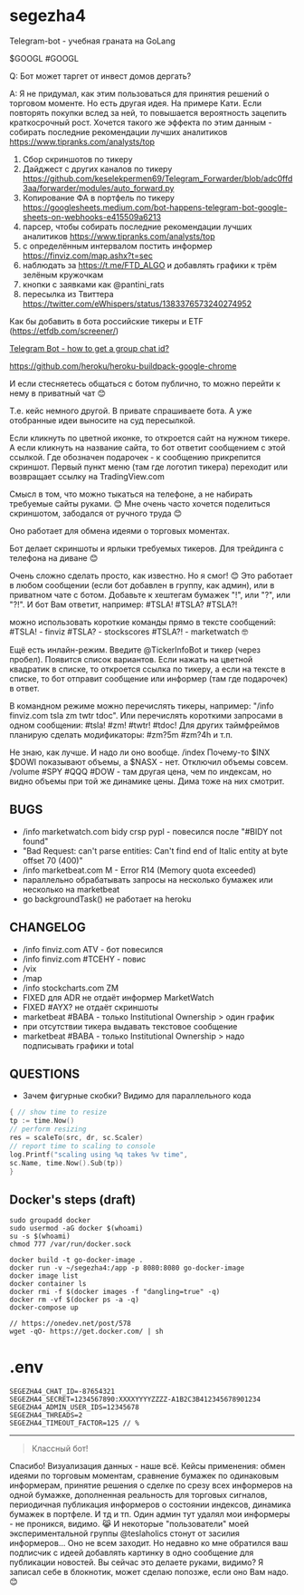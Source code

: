 # segezha4

Telegram-bot - учебная граната на GoLang

$GOOGL #GOOGL

Q: Бот может таргет от инвест домов дергать?

A: Я не придумал, как этим пользоваться для принятия решений о торговом моменте. Но есть другая идея. На примере Кати. Если повторять покупки вслед за ней, то повышается вероятность зацепить краткосрочный рост. Хочется такого же эффекта по этим данным - собирать последние рекомендации лучших аналитиков https://www.tipranks.com/analysts/top

1. Сбор скриншотов по тикеру
2. Дайджест с других каналов по тикеру https://github.com/keselekpermen69/Telegram_Forwarder/blob/adc0ffd3aa/forwarder/modules/auto_forward.py
3. Копирование ФА в портфель по тикеру https://googlesheets.medium.com/bot-happens-telegram-bot-google-sheets-on-webhooks-e415509a6213
4. парсер, чтобы собирать последние рекомендации лучших аналитиков https://www.tipranks.com/analysts/top
5. с определённым интервалом постить информер https://finviz.com/map.ashx?t=sec
6. наблюдать за https://t.me/FTD_ALGO и добавлять графики к трём зелёным кружочкам
7. кнопки с заявками как @pantini_rats
8. пересылка из Твиттера https://twitter.com/eWhispers/status/1383376573240274952

Как бы добавить в бота российские тикеры и ETF (https://etfdb.com/screener/)

[Telegram Bot - how to get a group chat id?](https://stackoverflow.com/questions/32423837/telegram-bot-how-to-get-a-group-chat-id)

https://github.com/heroku/heroku-buildpack-google-chrome

И если стесняетесь общаться с ботом публично, то можно перейти к нему в приватный чат 😊

Т.е. кейс немного другой. В привате спрашиваете бота. А уже отобранные идеи выносите на суд пересылкой.

Если кликнуть по цветной иконке, то откроется сайт на нужном тикере. А если кликнуть на название сайта, то бот ответит сообщением с этой ссылкой. Где обозначен подарочек - к сообщению прикрепится скриншот.
Первый пункт меню (там где логотип тикера) переходит или возвращает ссылку на TradingView.com

Смысл в том, что можно тыкаться на телефоне, а не набирать требуемые сайты руками. 😊
Мне очень часто хочется поделиться скриншотом, забодался от ручного труда 😊

Оно работает для обмена идеями о торговых моментах.

Бот делает скриншоты и ярлыки требуемых тикеров. Для трейдинга с телефона на диване 😊

Очень сложно сделать просто, как известно. Но я смог! 😊 Это работает в любом сообщении (если бот добавлен в группу, как админ), или в приватном чате с ботом. Добавьте к хештегам бумажек "!", или "?", или "?!". И бот Вам ответит, например: #TSLA! #TSLA? #TSLA?!

можно использовать короткие команды прямо в тексте сообщений: #TSLA! - finviz #TSLA? - stockscores #TSLA?! - marketwatch 🤓

Ещё есть инлайн-режим. Введите @TickerInfoBot и тикер (через пробел). Появится список вариантов. Если нажать на цветной квадратик в списке, то откроется ссылка по тикеру, а если на тексте в списке, то бот отправит сообщение или информер (там где подарочек) в ответ.

В командном режиме можно перечислять тикеры, например: "/info finviz.com tsla zm twtr tdoc". Или перечислять короткими запросами в одном сообщении: #tsla! #zm! #twtr! #tdoc! Для других таймфреймов планирую сделать модификаторы: #zm?5m #zm?4h и т.п.

Не знаю, как лучше. И надо ли оно вообще.
/index Почему-то $INX $DOWI показывают объемы, а $NASX - нет. Отключил объемы совсем.
/volume \#SPY \#QQQ \#DOW - там другая цена, чем по индексам, но видно объемы при той же динамике цены. Дима тоже на них смотрит.

## BUGS

- /info marketwatch.com bidy crsp pypl - повесился после "#BIDY not found"
- "Bad Request: can't parse entities: Can't find end of Italic entity at byte offset 70 (400)"
- /info marketbeat.com M - Error R14 (Memory quota exceeded)
- параллельно обрабатывать запросы на несколько бумажек или несколько на marketbeat
- go backgroundTask() не работает на heroku

## CHANGELOG

- /info finviz.com ATV - бот повесился
- /info finviz.com #TCEHY - повис
- /vix
- /map
- /info stockcharts.com ZM
- FIXED для ADR не отдаёт информер MarketWatch
- FIXED \#AYX? не отдаёт скриншоты
- marketbeat #BABA - только Institutional Ownership > один график
- при отсутствии тикера выдавать текстовое сообщение
- marketbeat #BABA - только Institutional Ownership > надо подписывать графики и total

## QUESTIONS

- Зачем фигурные скобки? Видимо для параллельного кода

```go
{ // show time to resize
tp := time.Now()
// perform resizing
res = scaleTo(src, dr, sc.Scaler)
// report time to scaling to console
log.Printf("scaling using %q takes %v time",
sc.Name, time.Now().Sub(tp))
}
```

## Docker's steps (draft)

```
sudo groupadd docker
sudo usermod -aG docker $(whoami)
su -s $(whoami)
chmod 777 /var/run/docker.sock

docker build -t go-docker-image .
docker run -v ~/segezha4:/app -p 8080:8080 go-docker-image
docker image list
docker container ls
docker rmi -f $(docker images -f "dangling=true" -q)
docker rm -vf $(docker ps -a -q)
docker-compose up

// https://onedev.net/post/578
wget -qO- https://get.docker.com/ | sh
```

# .env

```
SEGEZHA4_CHAT_ID=-87654321
SEGEZHA4_SECRET=1234567890:XXXXYYYYZZZZ-A1B2C3B412345678901234
SEGEZHA4_ADMIN_USER_IDS=12345678
SEGEZHA4_THREADS=2
SEGEZHA4_TIMEOUT_FACTOR=125 // %
```

---

> Классный бот!

Спасибо! Визуализация данных - наше всё. Кейсы применения: обмен идеями по торговым моментам, сравнение бумажек по одинаковым информерам, принятие решения о сделке по срезу всех информеров на одной бумажке, дополненная реальность для торговых сигналов, периодичная публикация информеров о состоянии индексов, динамика бумажек в портфеле. И тд и тп. Один админ тут удалял мои информеры - не проникся, видимо. 😹 И некоторые "пользователи" моей экспериментальной группы @teslaholics стонут от засилия информеров... Оно не всем заходит. Но недавно ко мне обратился ваш подписчик с идеей добавлять картинку в одно сообщение для публикации новостей. Вы сейчас это делаете руками, видимо? Я записал себе в блокнотик, может сделаю попозже, если оно Вам надо. 😊
